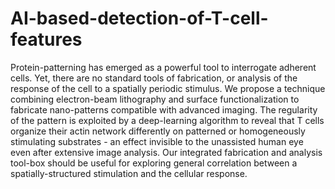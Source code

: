 # AI-based-detection-of-T-cell-features
Protein-patterning has emerged as a powerful tool to interrogate adherent cells. Yet, there are no standard tools of fabrication, or analysis of the response of the cell to a spatially periodic stimulus. We propose a technique combining electron-beam lithography and surface functionalization to fabricate nano-patterns compatible with advanced imaging. The regularity of the pattern is exploited by a deep-learning algorithm to reveal that T cells organize their actin network differently on patterned or homogeneously stimulating substrates - an effect invisible to the unassisted human eye even after extensive image analysis. Our integrated fabrication and analysis tool-box should be useful for exploring general correlation between a spatially-structured stimulation and the cellular response.
